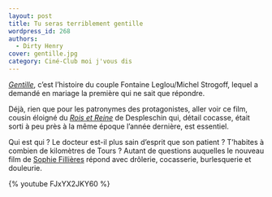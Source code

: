 ```yaml
---
layout: post
title: Tu seras terriblement gentille
wordpress_id: 268
authors:
  - Dirty Henry
cover: gentille.jpg
category: Ciné-Club moi j'vous dis
---
```


[_Gentille_][1], c’est l’histoire du couple Fontaine Leglou/Michel Strogoff,
lequel a demandé en mariage la première qui ne sait que répondre.

Déjà, rien que pour les patronymes des protagonistes, aller voir ce film, cousin
éloigné du [_Rois et Reine_][2] de Despleschin qui, détail cocasse, était sorti
à peu près à la même époque l’année dernière, est essentiel.

Qui est qui ? Le docteur est-il plus sain d’esprit que son patient ? T’habites à
combien de kilomètres de Tours ? Autant de questions auquelles le nouveau film
de [Sophie Fillières][3] répond avec drôlerie, cocasserie, burlesquerie et
douleurie.

{% youtube FJxYX2JKY60 %}

[1]: https://www.themoviedb.org/movie/78688-gentille
[2]: https://www.themoviedb.org/movie/44524-rois-reine
[3]: https://www.themoviedb.org/person/233491-sophie-filli-res
